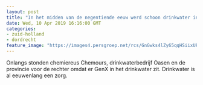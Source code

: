 ```yaml
---
layout: post
title: "In het midden van de negentiende eeuw werd schoon drinkwater in Dordrecht als onmogelijk gezien"
date: Wed, 10 Apr 2019 16:16:00 GMT
categories: 
- zuid-holland 
- dordrecht 
feature_image: "https://images4.persgroep.net/rcs/GnGwks4lZy65qqHSiixUPkqlUxA/diocontent/145163661/_fitwidth/400/?appId=21791a8992982cd8da851550a453bd7f&quality=0.7"
---
```


Onlangs stonden chemiereus Chemours, drinkwaterbedrijf Oasen en de provincie voor de rechter omdat er GenX in het drinkwater zit. Drinkwater is al eeuwenlang een zorg.
